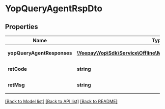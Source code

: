 # YopQueryAgentRspDto

## Properties
Name | Type | Description | Notes
------------ | ------------- | ------------- | -------------
**yopQueryAgentResponses** | [**\Yeepay\Yop\Sdk\Service\Offline\Model\YopQueryAgentResponse[]**](YopQueryAgentResponse.md) | &lt;p&gt;代理商信息&lt;/p&gt; | 
**retCode** | **string** | &lt;p&gt;返回码&lt;/p&gt; | 
**retMsg** | **string** | &lt;p&gt;返回信息&lt;/p&gt; | 

[[Back to Model list]](../README.md#documentation-for-models) [[Back to API list]](../README.md#documentation-for-api-endpoints) [[Back to README]](../README.md)


